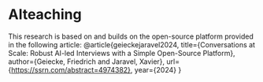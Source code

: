 # AIteaching
This research is based on and builds on the open-source platform provided in the following article: 
@article{geieckejaravel2024,
  title={Conversations at Scale: Robust AI-led Interviews with a Simple Open-Source Platform},
  author={Geiecke, Friedrich and Jaravel, Xavier},
  url={https://ssrn.com/abstract=4974382},
  year={2024}
}
